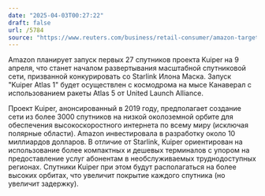 ```yaml
---
date: "2025-04-03T00:27:22"
draft: false
url: /5784
source: "https://www.reuters.com/business/retail-consumer/amazon-targets-april-9-launch-first-kuiper-internet-satellites-2025-04-02/"
---
```


Amazon планирует запуск первых 27 спутников проекта Kuiper на 9 апреля, что станет началом развертывания масштабной спутниковой сети, призванной конкурировать со Starlink Илона Маска. Запуск "Kuiper Atlas 1" будет осуществлен с космодрома на мысе Канаверал с использованием ракеты Atlas 5 от United Launch Alliance.

Проект Kuiper, анонсированный в 2019 году, предполагает создание сети из более 3000 спутников на низкой околоземной орбите для обеспечения высокоскоростного интернета по всему миру (исключая полярные области). Amazon инвестировала в разработку около 10 миллиардов долларов. В отличие от Starlink, Kuiper ориентирован на использование более компактных и дешевых терминалов с упором на предоставление услуг абонентам в необслуживаемых труднодоступных регионах. Спутники Kuiper при этом будут располагаться на более высоких орбитах, что увеличит покрытие каждого спутника (но увеличит задержку).